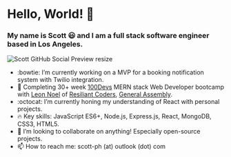 <!--
**sc0tth/sc0tth** is a ✨ _special_ ✨ repository because its `README.md` (this file) appears on your GitHub profile.

Here are some ideas to get you started:

- 🔭 I’m currently working on ...
- 🌱 I’m currently learning ...
- 👯 I’m looking to collaborate on ...
- 🤔 I’m looking for help with ...
- 💬 Ask me about ...
- 📫 How to reach me: ...
- 😄 Pronouns: ...
- ⚡ Fun fact: ...
-->

<h1>Hello, World! 👋</h1>

### My name is Scott :smiley: and I am a full stack software engineer based in Los Angeles.

![Scott GitHub Social Preview resize](https://user-images.githubusercontent.com/77366447/120118923-ca8ddc00-c149-11eb-8d12-9c32b90e6c04.jpg)

- :bowtie: I’m currently working on a MVP for a booking notification system with Twilio integration.
- :memo: Completing 30+ week <a href="https://leonnoel.com/blog/100devs/">100Devs</a> MERN stack Web Developer bootcamp with <a href="https://twitter.com/leonnoel">Leon Noel</a> of <a href="https://resilientcoders.org/">Resiliant Coders</a>, <a href="https://generalassemb.ly/instructors/leon-noel/2051">General Assembly</a>.
- :octocat: I’m currently honing my understanding of React with personal projects.
- :fire: Key skills: JavaScript ES6+, Node.js, Express.js, React, MongoDB, CSS3, HTML5.
- 👯 I’m looking to collaborate on anything! Especially open-source projects.
- 📫 How to reach me: scott-ph (at) outlook (dot) com

